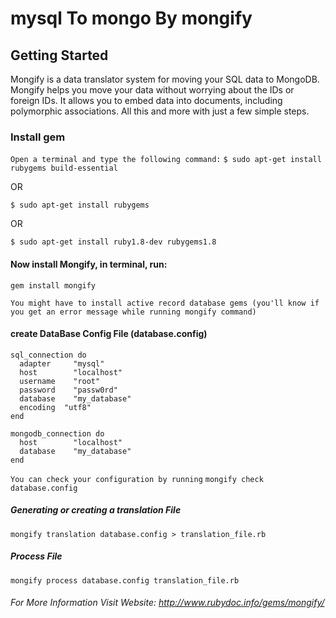 # mysql To mongo By mongify

## Getting Started

Mongify is a data translator system for moving your SQL data to MongoDB.
Mongify helps you move your data without worrying about the IDs or foreign IDs. It allows you to embed data into documents, including polymorphic associations. All this and more with just a few simple steps.

### Install gem 

`Open a terminal and type the following command:`
`$ sudo apt-get install rubygems build-essential`

OR

`$ sudo apt-get install rubygems`

OR

`$ sudo apt-get install ruby1.8-dev rubygems1.8`


#### Now install Mongify, in terminal, run:

`gem install mongify`

```
You might have to install active record database gems (you'll know if you get an error message while running mongify command)
```
#### create DataBase Config File (database.config)

````
sql_connection do
  adapter     "mysql"
  host        "localhost"
  username    "root"
  password    "passw0rd"
  database    "my_database"
  encoding  "utf8"        
end
````
````
mongodb_connection do
  host        "localhost"
  database    "my_database"
end
`````

``
You can check your configuration by running
``
`mongify check database.config`

##### Generating or creating a translation File
``
mongify translation database.config > translation_file.rb
``
##### Process File
```
mongify process database.config translation_file.rb
```

###### For More Information Visit Website: http://www.rubydoc.info/gems/mongify/
